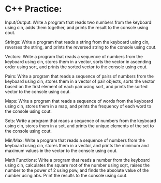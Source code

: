 # C++ Practice: 
Input/Output: Write a program that reads two numbers from the keyboard using cin, adds them together, and prints the result to the console using cout.

Strings: Write a program that reads a string from the keyboard using cin, reverses the string, and prints the reversed string to the console using cout.

Vectors: Write a program that reads a sequence of numbers from the keyboard using cin, stores them in a vector, sorts the vector in ascending order using sort,
and prints the sorted vector to the console using cout.

Pairs: Write a program that reads a sequence of pairs of numbers from the keyboard using cin, stores them in a vector of pair objects,
sorts the vector based on the first element of each pair using sort, and prints the sorted vector to the console using cout.

Maps: Write a program that reads a sequence of words from the keyboard using cin, stores them in a map, and prints the frequency of each word to the console using cout.

Sets: Write a program that reads a sequence of numbers from the keyboard using cin, stores them in a set, and prints the unique elements of the set to the console using cout.

Min/Max: Write a program that reads a sequence of numbers from the keyboard using cin, stores them in a vector, and prints the minimum and maximum values in the vector to the console using cout.

Math Functions: Write a program that reads a number from the keyboard using cin, calculates the square root of the number using sqrt, raises the number to the power of 2 using pow, and finds the absolute value of the number using abs.
Print the results to the console using cout.
